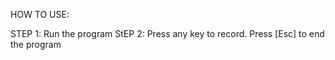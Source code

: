 HOW TO USE:

STEP 1: Run the program
StEP 2: Press any key to record. Press [Esc] to end the program
